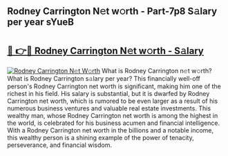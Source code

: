 ## Rodney Carrington N𝚎t w𝚘rth - Part-7p8 S𝚊lary per year sYueB

# <h2><a href="http://gc0f61.nevu.top/?p=Rodney+Carrington">🔗 👉🔴 Rodney Carrington N𝚎t w𝚘rth - S𝚊lary</a></h2>

[![Rodney Carrington N𝚎t W𝚘rth](https://i.imgur.com/Oavwk0R.jpeg)](http://gc0f61.nevu.top/?p=Rodney+Carrington)
What is Rodney Carrington n𝚎t w𝚘rth? What is Rodney Carrington s𝚊lary per year?
This financially well-off person's Rodney Carrington net worth is significant, making him one of the richest in his field. His salary is substantial, but it is dwarfed by Rodney Carrington net worth, which is rumored to be even larger as a result of his numerous business ventures and valuable real estate investments. This wealthy man, whose Rodney Carrington net worth is among the highest in the world, is celebrated for his business acumen and financial intelligence. With a Rodney Carrington net worth in the billions and a notable income, this wealthy person is a shining example of the power of tenacity, perseverance, and financial wisdom.
